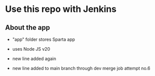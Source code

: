 # Use this repo with Jenkins

## About the app
- "app" folder stores Sparta app
- uses Node JS v20

- new line added again
- new line added to main branch through dev merge job attempt no.6

